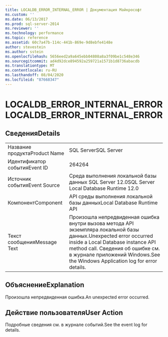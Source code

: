 ```yaml
---
title: LOCALDB_ERROR_INTERNAL_ERROR | Документация Майкрософт
ms.custom: ''
ms.date: 06/13/2017
ms.prod: sql-server-2014
ms.reviewer: ''
ms.technology: performance
ms.topic: reference
ms.assetid: 60c7a47b-114c-441b-869e-9d8ebfe4148e
author: stevestein
ms.author: sstein
ms.openlocfilehash: 5656eed2a9a645ebb04808a8a3f09be1c548e346
ms.sourcegitcommit: ad4d92dce894592a259721a1571b1d8736abacdb
ms.translationtype: MT
ms.contentlocale: ru-RU
ms.lasthandoff: 08/04/2020
ms.locfileid: "87668347"
---
```

# <a name="localdb_error_internal_error"></a><span data-ttu-id="bda7e-102">LOCALDB_ERROR_INTERNAL_ERROR</span><span class="sxs-lookup"><span data-stu-id="bda7e-102">LOCALDB_ERROR_INTERNAL_ERROR</span></span>
    
## <a name="details"></a><span data-ttu-id="bda7e-103">Сведения</span><span class="sxs-lookup"><span data-stu-id="bda7e-103">Details</span></span>  
  
|||  
|-|-|  
|<span data-ttu-id="bda7e-104">Название продукта</span><span class="sxs-lookup"><span data-stu-id="bda7e-104">Product Name</span></span>|<span data-ttu-id="bda7e-105">SQL Server</span><span class="sxs-lookup"><span data-stu-id="bda7e-105">SQL Server</span></span>|  
|<span data-ttu-id="bda7e-106">Идентификатор события</span><span class="sxs-lookup"><span data-stu-id="bda7e-106">Event ID</span></span>|<span data-ttu-id="bda7e-107">264</span><span class="sxs-lookup"><span data-stu-id="bda7e-107">264</span></span>|  
|<span data-ttu-id="bda7e-108">Источник события</span><span class="sxs-lookup"><span data-stu-id="bda7e-108">Event Source</span></span>|<span data-ttu-id="bda7e-109">Среда выполнения локальной базы данных SQL Server 12.0</span><span class="sxs-lookup"><span data-stu-id="bda7e-109">SQL Server Local Database Runtime 12.0</span></span>|  
|<span data-ttu-id="bda7e-110">Компонент</span><span class="sxs-lookup"><span data-stu-id="bda7e-110">Component</span></span>|<span data-ttu-id="bda7e-111">API среды выполнения локальной базы данных</span><span class="sxs-lookup"><span data-stu-id="bda7e-111">Local Database Runtime API</span></span>|  
|<span data-ttu-id="bda7e-112">Текст сообщения</span><span class="sxs-lookup"><span data-stu-id="bda7e-112">Message Text</span></span>|<span data-ttu-id="bda7e-113">Произошла непредвиденная ошибка внутри вызова метода API экземпляра локальной базы данных.</span><span class="sxs-lookup"><span data-stu-id="bda7e-113">Unexpected error occurred inside a Local Database instance API method call.</span></span> <span data-ttu-id="bda7e-114">Сведения об ошибке см. в журнале приложений Windows.</span><span class="sxs-lookup"><span data-stu-id="bda7e-114">See the Windows Application log for error details.</span></span>|  
  
## <a name="explanation"></a><span data-ttu-id="bda7e-115">Объяснение</span><span class="sxs-lookup"><span data-stu-id="bda7e-115">Explanation</span></span>  
 <span data-ttu-id="bda7e-116">Произошла непредвиденная ошибка.</span><span class="sxs-lookup"><span data-stu-id="bda7e-116">An unexpected error occurred.</span></span>  
  
## <a name="user-action"></a><span data-ttu-id="bda7e-117">Действие пользователя</span><span class="sxs-lookup"><span data-stu-id="bda7e-117">User Action</span></span>  
 <span data-ttu-id="bda7e-118">Подробные сведения см. в журнале событий.</span><span class="sxs-lookup"><span data-stu-id="bda7e-118">See the event log for details.</span></span>  
  
  
